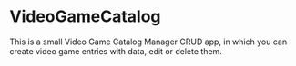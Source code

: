 # VideoGameCatalog

This is a small Video Game Catalog Manager CRUD app, in which you can create video game entries with data, edit or delete them.
